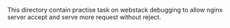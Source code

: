 This directory contain practise task on webstack debugging to allow nginx server accept and serve more request without reject.
